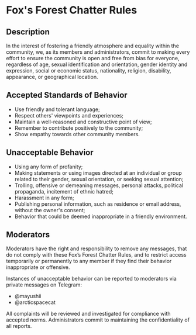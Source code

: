 # Fox's Forest Chatter Rules

## Description

In the interest of fostering a friendly atmosphere and equality within the community, we, as its members and administrators, commit to making every effort to ensure the community is open and free from bias for everyone, regardless of age, sexual identification and orientation, gender identity and expression, social or economic status, nationality, religion, disability, appearance, or geographical location.

## Accepted Standards of Behavior

- Use friendly and tolerant language;
- Respect others' viewpoints and experiences;
- Maintain a well-reasoned and constructive point of view;
- Remember to contribute positively to the community;
- Show empathy towards other community members.

## Unacceptable Behavior

- Using any form of profanity;
- Making statements or using images directed at an individual or group related to their gender, sexual orientation, or seeking sexual attention;
- Trolling, offensive or demeaning messages, personal attacks, political propaganda, incitement of ethnic hatred;
- Harassment in any form;
- Publishing personal information, such as residence or email address, without the owner's consent;
- Behavior that could be deemed inappropriate in a friendly environment.

## Moderators

Moderators have the right and responsibility to remove any messages, that do not comply with these Fox’s Forest Chatter Rules, and to restrict access temporarily or permanently to any member if they find their behavior inappropriate or offensive.

Instances of unacceptable behavior can be reported to moderators via private messages on Telegram:

- @mayushii
- @arcticspacecat

All complaints will be reviewed and investigated for compliance with accepted norms. Administrators commit to maintaining the confidentiality of all reports.
